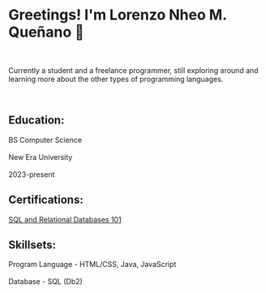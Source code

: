 <h1>Greetings! I'm Lorenzo Nheo M. Queñano 👋</h1>
<br><p>Currently a student and a freelance programmer, still exploring around and learning more about the other types of programming languages.</p>
</br>
<h2>Education:</h2>
BS Computer Science</br>
<br>New Era University</br>
<br>2023-present</br>

<h2>Certifications:</h2>
<a href="https://courses.cognitiveclass.ai/certificates/affe1f6bd68c4e1cafc87bf22bbb135f">SQL and Relational Databases 101</a></br>

<h2>Skillsets:</h2>
Program Language - HTML/CSS, Java, JavaScript</br>
<br>Database - SQL (Db2)</br>
